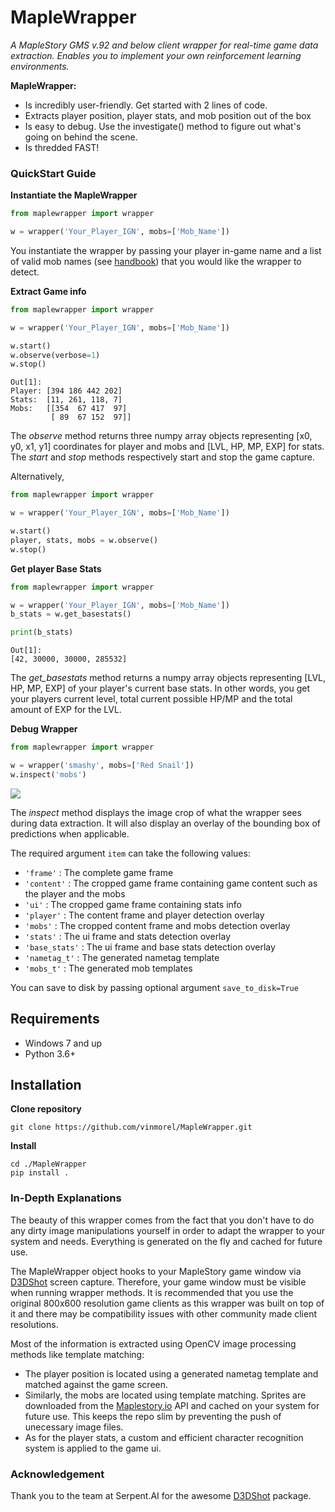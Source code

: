 # MapleWrapper

_A MapleStory GMS v.92 and below client wrapper for real-time game data extraction. Enables you to implement your own reinforcement learning environments._

**MapleWrapper:**

* Is incredibly user-friendly. Get started with 2 lines of code. 
* Extracts player position, player stats, and mob position out of the box 
* Is easy to debug. Use the investigate() method to figure out what's going on behind the scene.
* Is thredded FAST!

### QuickStart Guide
**Instantiate the MapleWrapper**
```python
from maplewrapper import wrapper

w = wrapper('Your_Player_IGN', mobs=['Mob_Name'])
```
You instantiate the wrapper by passing your player in-game name and a list of valid mob names (see [handbook](/maplewrapper/utils/mobs.txt)) that you would like the wrapper to detect. 

**Extract Game info**


```python
from maplewrapper import wrapper

w = wrapper('Your_Player_IGN', mobs=['Mob_Name'])

w.start()
w.observe(verbose=1)
w.stop()
```
```
Out[1]: 
Player: [394 186 442 202] 
Stats:  [11, 261, 118, 7]
Mobs:   [[354  67 417  97]
         [ 89  67 152  97]]
```
The _observe_ method returns three numpy array objects representing [x0, y0, x1, y1] coordinates for player and mobs and [LVL, HP, MP, EXP] for stats. The _start_ and _stop_ methods respectively start and stop the game capture. 

Alternatively,
```python
from maplewrapper import wrapper

w = wrapper('Your_Player_IGN', mobs=['Mob_Name'])

w.start()
player, stats, mobs = w.observe()
w.stop()
```

**Get player Base Stats**


```python
from maplewrapper import wrapper

w = wrapper('Your_Player_IGN', mobs=['Mob_Name'])
b_stats = w.get_basestats()

print(b_stats)
```
```
Out[1]:  
[42, 30000, 30000, 285532]
```
The _get_basestats_ method returns a numpy array objects representing [LVL, HP, MP, EXP] of your player's current base stats. In other words, you get your players current level, total current possible HP/MP and the total amount of EXP for the LVL. 


**Debug Wrapper**

```python
from maplewrapper import wrapper

w = wrapper('smashy', mobs=['Red Snail'])
w.inspect('mobs')
```
![](/assets/mobs.png) 

The _inspect_ method displays the image crop of what the wrapper sees during data extraction. It will also display an overlay of the bounding box of predictions when applicable.

The required argument ```item``` can take the following values:
* ```'frame'``` : The complete game frame
* ```'content'``` : The cropped game frame containing game content such as the player and the mobs
* ```'ui'``` : The cropped game frame containing stats info
* ```'player'``` : The content frame and player detection overlay 
* ```'mobs'``` : The cropped content frame and mobs detection overlay
* ```'stats'``` : The ui frame and stats detection overlay
* ```'base_stats'``` : The ui frame and base stats detection overlay
* ```'nametag_t'``` : The generated nametag template
* ```'mobs_t'``` : The generated mob templates

You can save to disk by passing optional argument ```save_to_disk=True```


## Requirements
* Windows 7 and up
* Python 3.6+ 


## Installation
**Clone repository**
```
git clone https://github.com/vinmorel/MapleWrapper.git
```
**Install**
```
cd ./MapleWrapper
pip install .
```

### In-Depth Explanations
The beauty of this wrapper comes from the fact that you don't have to do any dirty image manipulations yourself in order to adapt the wrapper to your system and needs. Everything is generated on the fly and cached for future use. 

The MapleWrapper object hooks to your MapleStory game window via [D3DShot](https://github.com/SerpentAI/D3DShot) screen capture. Therefore, your game window must be visible when running wrapper methods. It is recommended that you use the original 800x600 resolution game clients as this wrapper was built on top of it and there may be compatibility issues with other community made client resolutions. 

Most of the information is extracted using OpenCV image processing methods like template matching: 
* The player position is located using a generated nametag template and matched against the game screen. 
* Similarly, the mobs are located using template matching. Sprites are downloaded from the [Maplestory.io](https://maplestory.io/) API and cached on your system for future use. This keeps the repo slim by preventing the push of unecessary image files. 
* As for the player stats, a custom and efficient character recognition system is applied to the game ui.


### Acknowledgement
Thank you to the team at Serpent.AI for the awesome [D3DShot](https://github.com/SerpentAI/D3DShot) package.

